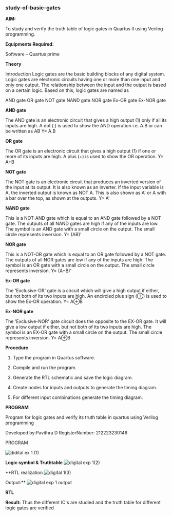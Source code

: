 ### study-of-basic-gates

**AIM:** 

To study and verify the truth table of logic gates in Quartus II using Verilog programming.

**Equipments Required:**

Software – Quartus prime 

**Theory**

Introduction Logic gates are the basic building blocks of any digital system. Logic gates are electronic circuits having one or more than one input and only one output. The relationship between the input and the output is based on a certain logic. Based on this, logic gates are named as

AND gate OR gate NOT gate NAND gate NOR gate Ex-OR gate Ex-NOR gate

**AND gate**

The AND gate is an electronic circuit that gives a high output (1) only if all its inputs are high. A dot (.) is used to show the AND operation i.e. A.B or can be written as AB
Y= A.B

**OR gate** 

The OR gate is an electronic circuit that gives a high output (1) if one or more of its inputs are high. A plus (+) is used to show the OR operation.
Y= A+B

**NOT gate**

The NOT gate is an electronic circuit that produces an inverted version of the input at its output. It is also known as an inverter. If the input variable is A, the inverted output is known as NOT A. This is also shown as A' or A with a bar over the top, as shown at the outputs.
Y= A'

**NAND gate**

This is a NOT-AND gate which is equal to an AND gate followed by a NOT gate. The outputs of all NAND gates are high if any of the inputs are low. The symbol is an AND gate with a small circle on the output. The small circle represents inversion.
Y= (AB)’

**NOR gate**

This is a NOT-OR gate which is equal to an OR gate followed by a NOT gate. The outputs of all NOR gates are low if any of the inputs are high. The symbol is an OR gate with a small circle on the output. The small circle represents inversion.
Y= (A+B)’

**Ex-OR gate**

The 'Exclusive-OR' gate is a circuit which will give a high output if either, but not both of its two inputs are high. An encircled plus sign (⊕) is used to show the Ex-OR operation.
Y= A⊕B

**Ex-NOR gate**

The 'Exclusive-NOR' gate circuit does the opposite to the EX-OR gate. It will give a low output if either, but not both of its two inputs are high. The symbol is an EX-OR gate with a small circle on the output. The small circle represents inversion.
Y= A⊕B

**Procedure** 

1.	Type the program in Quartus software.

2.	Compile and run the program.

3.	Generate the RTL schematic and save the logic diagram.

4.	Create nodes for inputs and outputs to generate the timing diagram.

5.	For different input combinations generate the timing diagram.

**PROGRAM**

Program for logic gates and verify its truth table in quartus using Verilog programming

 Developed by:Pavithra D
 RegisterNumber: 212223230146

 PROGRAM
 
 ![didital ex 1 (1)](https://github.com/PavithraD23004871/study-of-basic-gates/assets/138955967/fc510184-b193-433e-86a1-fcd2c889abbd)

**Logic symbol & Truthtable**
![digital exp 1(2)](https://github.com/PavithraD23004871/study-of-basic-gates/assets/138955967/ef755c24-83fd-4829-a546-b0831c93c313)


**RTL realization 
![digital 1(3)](https://github.com/PavithraD23004871/study-of-basic-gates/assets/138955967/1941c477-9dd4-4530-be69-9f2bfec1e158)


Output:** 
![digital exp 1 output](https://github.com/PavithraD23004871/study-of-basic-gates/assets/138955967/08fa8c0a-969c-4bbc-92c9-503f99e06ce7)


**RTL**

**Result:**
Thus the different IC's are studied and the truth table for different logic gates are verified

